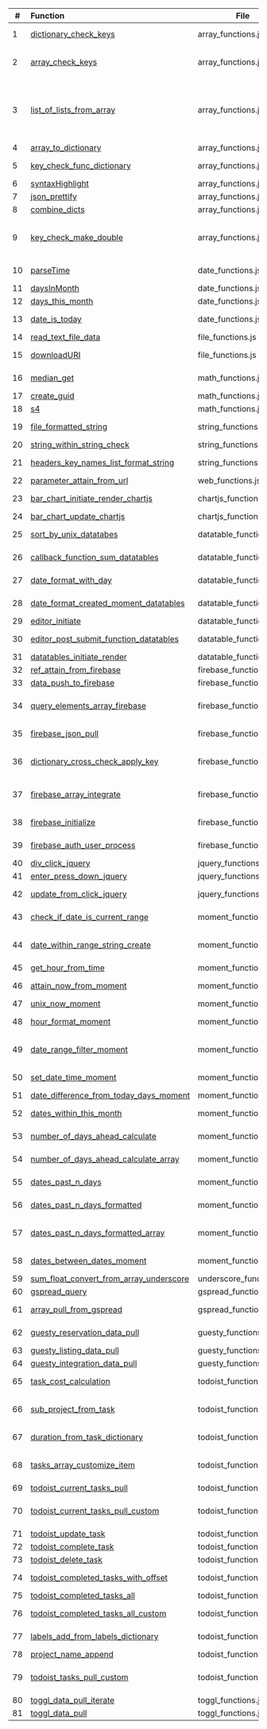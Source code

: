 | # | Function | File | Definition |
|---|:----|---|-------------|
| 1 | [dictionary_check_keys](http://cruzco.site44.com/streak.html) | array_functions.js | checks if item has a key and gives it null if not|
| 2 | [array_check_keys](http://cruzco.site44.com/streak.html) | array_functions.js | checks if item has a key and gives it null if not (for the whole array)|
| 3 | [list_of_lists_from_array](http://cruzco.site44.com/streak.html) | array_functions.js |  turn an array  e.g. list of dictionaries into a list of lists because certain functions such as datatables takes an input of a list of lists|
| 4 | [array_to_dictionary](http://cruzco.site44.com/streak.html) | array_functions.js | convert array to dictionary|
| 5 | [key_check_func_dictionary](http://cruzco.site44.com/streak.html) | array_functions.js | check if key has a value and if not, add it a value|
| 6 | [syntaxHighlight](http://cruzco.site44.com/streak.html) | array_functions.js | highlights syntax|
| 7 | [json_prettify](http://cruzco.site44.com/streak.html) | array_functions.js |  prettifies the json or the list|
| 8 | [combine_dicts](http://cruzco.site44.com/streak.html) | array_functions.js | combines dictionaries|
| 9 | [key_check_make_double](http://cruzco.site44.com/streak.html) | array_functions.js | check if the dictionary has two layers of key down and then pull and turn it to null to avoid error|
| 10 | [parseTime](http://cruzco.site44.com/streak.html) | date_functions.js | parses a time such as 1:00PM|
| 11 | [daysInMonth ](http://cruzco.site44.com/streak.html) | date_functions.js | gives days in the month|
| 12 | [days_this_month](http://cruzco.site44.com/streak.html) | date_functions.js | number of days this month|
| 13 | [date_is_today](http://cruzco.site44.com/streak.html) | date_functions.js | returns true if the date is todays date|
| 14 | [read_text_file_data](http://cruzco.site44.com/streak.html) | file_functions.js | read directly from a text file|
| 15 | [downloadURI](http://cruzco.site44.com/streak.html) | file_functions.js | convert a downloadable data url into a download|
| 16 | [median_get](http://cruzco.site44.com/streak.html) | math_functions.js | get the median from list of numbers|
| 17 | [create_guid](http://cruzco.site44.com/streak.html) | math_functions.js | create g unique identifier|
| 18 | [s4](http://cruzco.site44.com/streak.html) | math_functions.js | nction create_guid() {|
| 19 | [file_formatted_string](http://cruzco.site44.com/streak.html) | string_functions.js | convert stirng to fromatted string |
| 20 | [string_within_string_check](http://cruzco.site44.com/streak.html) | string_functions.js | |
| 21 | [headers_key_names_list_format_string](http://cruzco.site44.com/streak.html) | string_functions.js | convert stirng to fromatted string |
| 22 | [parameter_attain_from_url](http://cruzco.site44.com/streak.html) | web_functions.js | get url parameter |
| 23 | [bar_chart_initiate_render_chartjs](http://cruzco.site44.com/streak.html) | chartjs_functions.js | initiates a simple bar chart using chartjs|
| 24 | [bar_chart_update_chartjs](http://cruzco.site44.com/streak.html) | chartjs_functions.js | updates bar_chart for data |
| 25 | [sort_by_unix_datatabes](http://cruzco.site44.com/streak.html) | datatable_functions.js | this should go at top of datatables|
| 26 | [callback_function_sum_datatables](http://cruzco.site44.com/streak.html) | datatable_functions.js | based on filter from table , update a funciton|
| 27 | [date_format_with_day](http://cruzco.site44.com/streak.html) | datatable_functions.js | format the datatables date with the date|
| 28 | [date_format_created_moment_datatables](http://cruzco.site44.com/streak.html) | datatable_functions.js | format the date as its created|
| 29 | [editor_initiate](http://cruzco.site44.com/streak.html) | datatable_functions.js | |
| 30 | [editor_post_submit_function_datatables](http://cruzco.site44.com/streak.html) | datatable_functions.js | process the response from the psot submit|
| 31 | [datatables_initiate_render](http://cruzco.site44.com/streak.html) | datatable_functions.js | |
| 32 | [ref_attain_from_firebase](http://cruzco.site44.com/streak.html) | firebase_functions.js | pull ref from firebase|
| 33 | [data_push_to_firebase](http://cruzco.site44.com/streak.html) | firebase_functions.js | push data to firebase|
| 34 | [query_elements_array_firebase](http://cruzco.site44.com/streak.html) | firebase_functions.js | query the contacts ref and run the process_func on the results|
| 35 | [firebase_json_pull](http://cruzco.site44.com/streak.html) | firebase_functions.js | pulls straight json if the firebase is open|
| 36 | [dictionary_cross_check_apply_key](http://cruzco.site44.com/streak.html) | firebase_functions.js | purpose is to check one dictionary against another and update it |
| 37 | [firebase_array_integrate](http://cruzco.site44.com/streak.html) | firebase_functions.js | purpose is to sync firebase array with regular array across keys|
| 38 | [firebase_initialize](http://cruzco.site44.com/streak.html) | firebase_functions.js |  initialize the firebase instance|
| 39 | [firebase_auth_user_process](http://cruzco.site44.com/streak.html) | firebase_functions.js | authenticate the user that has been authed|
| 40 | [div_click_jquery](http://cruzco.site44.com/streak.html) | jquery_functions.js | click on a button|
| 41 | [enter_press_down_jquery](http://cruzco.site44.com/streak.html) | jquery_functions.js | press enter when clicked|
| 42 | [update_from_click_jquery](http://cruzco.site44.com/streak.html) | jquery_functions.js | function that uses jquery to run a function from a click|
| 43 | [check_if_date_is_current_range](http://cruzco.site44.com/streak.html) | moment_functions.js | check if the day is today, 'year, month, week, minute'|
| 44 | [date_within_range_string_create](http://cruzco.site44.com/streak.html) | moment_functions.js | creates a string that indicates whether its in the day,week,month,year|
| 45 | [get_hour_from_time](http://cruzco.site44.com/streak.html) | moment_functions.js | get hour from time|
| 46 | [attain_now_from_moment](http://cruzco.site44.com/streak.html) | moment_functions.js | get the current time from moment|
| 47 | [unix_now_moment](http://cruzco.site44.com/streak.html) | moment_functions.js | return unix now moment|
| 48 | [hour_format_moment](http://cruzco.site44.com/streak.html) | moment_functions.js | return hour-minute format using moment|
| 49 | [date_range_filter_moment](http://cruzco.site44.com/streak.html) | moment_functions.js | filter a certain date for current time range such as today, this month etc.|
| 50 | [set_date_time_moment](http://cruzco.site44.com/streak.html) | moment_functions.js | set the hour from a given day|
| 51 | [date_difference_from_today_days_moment](http://cruzco.site44.com/streak.html) | moment_functions.js | |
| 52 | [dates_within_this_month](http://cruzco.site44.com/streak.html) | moment_functions.js | dates that are within this month|
| 53 | [number_of_days_ahead_calculate](http://cruzco.site44.com/streak.html) | moment_functions.js | return a list of days in the future |
| 54 | [number_of_days_ahead_calculate_array](http://cruzco.site44.com/streak.html) | moment_functions.js | return a list of days in the future. This returns an array |
| 55 | [dates_past_n_days](http://cruzco.site44.com/streak.html) | moment_functions.js | return list of days in the past|
| 56 | [dates_past_n_days_formatted](http://cruzco.site44.com/streak.html) | moment_functions.js | return list of days in the past but strf formatted|
| 57 | [dates_past_n_days_formatted_array](http://cruzco.site44.com/streak.html) | moment_functions.js | return list of days in the past but strf formatted. This is as an array.|
| 58 | [dates_between_dates_moment](http://cruzco.site44.com/streak.html) | moment_functions.js | pulls the dates between two dates|
| 59 | [sum_float_convert_from_array_underscore](http://cruzco.site44.com/streak.html) | underscore_functions.js |  get sum from array with key|
| 60 | [gspread_query](http://cruzco.site44.com/streak.html) | gspread_functions.js | query google spreadsheets|
| 61 | [array_pull_from_gspread](http://cruzco.site44.com/streak.html) | gspread_functions.js | query from gspread directly using api key|
| 62 | [guesty_reservation_data_pull](http://cruzco.site44.com/streak.html) | guesty_functions.js |  The below function pulls the data from the guesty|
| 63 | [guesty_listing_data_pull](http://cruzco.site44.com/streak.html) | guesty_functions.js | |
| 64 | [guesty_integration_data_pull](http://cruzco.site44.com/streak.html) | guesty_functions.js | |
| 65 | [task_cost_calculation](http://cruzco.site44.com/streak.html) | todoist_functions.js | calculate the cost of the task at 15 dollar per rate|
| 66 | [sub_project_from_task](http://cruzco.site44.com/streak.html) | todoist_functions.js | return the sub project by parsing it out from the colon|
| 67 | [duration_from_task_dictionary](http://cruzco.site44.com/streak.html) | todoist_functions.js | return duration from the task name|
| 68 | [tasks_array_customize_item](http://cruzco.site44.com/streak.html) | todoist_functions.js | customize each dictionary of todoist task for additional attributes|
| 69 | [todoist_current_tasks_pull](http://cruzco.site44.com/streak.html) | todoist_functions.js | get current tasks |
| 70 | [todoist_current_tasks_pull_custom](http://cruzco.site44.com/streak.html) | todoist_functions.js | get current tasks customized with project name and label name|
| 71 | [todoist_update_task](http://cruzco.site44.com/streak.html) | todoist_functions.js | update tasks|
| 72 | [todoist_complete_task](http://cruzco.site44.com/streak.html) | todoist_functions.js | completes todoist task|
| 73 | [todoist_delete_task](http://cruzco.site44.com/streak.html) | todoist_functions.js | deletes todoist task|
| 74 | [todoist_completed_tasks_with_offset](http://cruzco.site44.com/streak.html) | todoist_functions.js | child function of todoist_completed_tasks_all|
| 75 | [todoist_completed_tasks_all](http://cruzco.site44.com/streak.html) | todoist_functions.js | pulls all of todoist tasks |
| 76 | [todoist_completed_tasks_all_custom](http://cruzco.site44.com/streak.html) | todoist_functions.js | pulls all the todoist tasks and customizes each item|
| 77 | [labels_add_from_labels_dictionary](http://cruzco.site44.com/streak.html) | todoist_functions.js | converts minute labels to minutes|
| 78 | [project_name_append](http://cruzco.site44.com/streak.html) | todoist_functions.js | |
| 79 | [todoist_tasks_pull_custom](http://cruzco.site44.com/streak.html) | todoist_functions.js | get dictionary of current_tasks and completed_tasks|
| 80 | [toggl_data_pull_iterate](http://cruzco.site44.com/streak.html) | toggl_functions.js | |
| 81 | [toggl_data_pull](http://cruzco.site44.com/streak.html) | toggl_functions.js | |